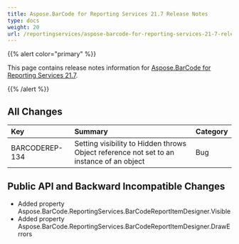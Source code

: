 ```yaml
---
title: Aspose.BarCode for Reporting Services 21.7 Release Notes
type: docs
weight: 20
url: /reportingservices/aspose-barcode-for-reporting-services-21-7-release-notes/
---
```


{{% alert color="primary" %}} 

This page contains release notes information for [Aspose.BarCode for Reporting Services 21.7](https://downloads.aspose.com/barcode/reportingservices/new-releases/aspose.barcode-for-reporting-services-21.7/).

{{% /alert %}} 
## **All Changes**

|**Key**|**Summary**|**Category**|
| :- | :- | :- |
|BARCODEREP-134|Setting visibility to Hidden throws Object reference not set to an instance of an object|Bug|

## **Public API and Backward Incompatible Changes**

- Added property Aspose.BarCode.ReportingServices.BarCodeReportItemDesigner.Visible
- Added property Aspose.BarCode.ReportingServices.BarCodeReportItemDesigner.DrawErrors
